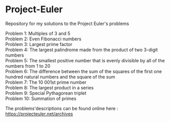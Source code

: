# Project-Euler
Repository for my solutions to the Project Euler's problems

Problem 1: Multiples of 3 and 5\
Problem 2: Even Fibonacci numbers\
Problem 3: Largest prime factor\
Problem 4: The largest palindrome made from the product of two 3-digit numbers\
Problem 5: The smallest positive number that is evenly divisible by all of the numbers from 1 to 20\
Problem 6: The difference between the sum of the squares of the first one hundred natural numbers and the square of the sum\
Problem 7: The 10 001st prime number\
Problem 8: The largest product in a series\
Problem 9: Special Pythagorean triplet\
Problem 10: Summation of primes

The problems'descriptions can be found online here : https://projecteuler.net/archives
